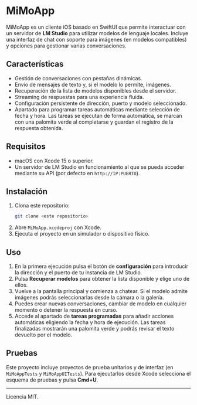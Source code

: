 # MiMoApp

MiMoApp es un cliente iOS basado en SwiftUI que permite interactuar con un servidor de **LM Studio** para utilizar modelos de lenguaje locales. Incluye una interfaz de chat con soporte para imágenes (en modelos compatibles) y opciones para gestionar varias conversaciones.

## Características

- Gestión de conversaciones con pestañas dinámicas.
- Envío de mensajes de texto y, si el modelo lo permite, imágenes.
- Recuperación de la lista de modelos disponibles desde el servidor.
- Streaming de respuestas para una experiencia fluida.
- Configuración persistente de dirección, puerto y modelo seleccionado.
- Apartado para programar tareas automáticas mediante selección de fecha y hora. Las tareas se ejecutan de forma automática, se marcan con una palomita verde al completarse y guardan el registro de la respuesta obtenida.

## Requisitos

- macOS con Xcode 15 o superior.
- Un servidor de LM Studio en funcionamiento al que se pueda acceder mediante su API (por defecto en `http://IP:PUERTO`).

## Instalación

1. Clona este repositorio:
   ```bash
   git clone <este repositorio>
   ```
2. Abre `MiMoApp.xcodeproj` con Xcode.
3. Ejecuta el proyecto en un simulador o dispositivo físico.

## Uso

1. En la primera ejecución pulsa el botón de **configuración** para introducir la dirección y el puerto de tu instancia de LM Studio.
2. Pulsa **Recuperar modelos** para obtener la lista disponible y elige uno de ellos.
3. Vuelve a la pantalla principal y comienza a chatear. Si el modelo admite imágenes podrás seleccionarlas desde la cámara o la galería.
4. Puedes crear nuevas conversaciones, cambiar de modelo en cualquier momento o detener la respuesta en curso.
5. Accede al apartado de **tareas programadas** para añadir acciones automáticas eligiendo la fecha y hora de ejecución. Las tareas finalizadas mostrarán una palomita verde y podrás revisar el texto devuelto por el modelo.

## Pruebas

Este proyecto incluye proyectos de prueba unitarios y de interfaz (en `MiMoAppTests` y `MiMoAppUITests`). Para ejecutarlos desde Xcode selecciona el esquema de pruebas y pulsa **Cmd+U**.

---

Licencia MIT.
